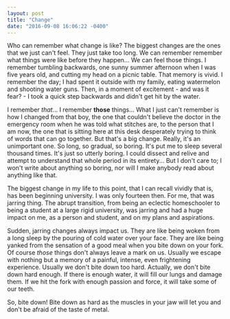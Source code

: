```yaml
---
layout: post
title: "Change"
date: "2016-09-08 16:06:22 -0400"
---
```

Who can remember what change is like? The biggest changes are the ones  that we just can't feel. They just take too long. We can remember remember what things were like before they happen... We can feel those things. I remember tumbling backwards, one sunny summer afternoon when I was five years old, and cutting my head on a picnic table. That memory is vivid. I remember the day; I had spent it outside with my family, eating watermelon and shooting water guns. Then, in a moment of excitement - and was it fear? - I took a quick step backwards and didn't get hit by the water.

I remember *that*... I remember **those** things... What I just can't remember is how I changed from that boy, the one that couldn't believe the doctor in the emergency room when he was told what stitches are, to the person that I am now, the one that is sitting here at this desk desperately trying to think of words that can go together. But that's a big change. Really, it's an unimportant one. So long, so gradual, so boring. It's put me to sleep several thousand times. It's just so utterly boring. I could dissect and relive and attempt to understand that whole period in its entirety... But I don't care to; I won't write about anything so boring, nor will I make anybody read about anything like that.  

The biggest change in my life to this point, that I can recall vividly that is, has been beginning university. I was only fourteen then. For me, that was jarring thing. The abrupt transition, from being an eclectic homeschooler to being a student at a large rigid university, was jarring and had a huge impact on me, as a person and student, and on my plans and aspirations.

Sudden, jarring changes always impact us. They are like being woken from a long sleep by the pouring of cold water over your face. They are like being yanked from the sensation of a good meal when you bite down on your fork. Of course *those* things don't always leave a mark on us. Usually we escape with nothing but a memory of a painful, intense, even frightening experience. Usually we don't bite down too hard. Actually, we don't bite down hard enough. If there is enough water, it will fill our lungs and damage them. If we hit the fork with enough passion and force, it will take some of our teeth.

So, bite down! Bite down as hard as the muscles in your jaw will let you and don't be afraid of the taste of metal.
